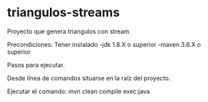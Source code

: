 # triangulos-streams
Proyecto que genera triangulos con stream

Precondiciones:
Tener instalado
-jdk 1.8.X o superior
-maven 3.6.X o superior


Pasos para ejecutar.

Desde línea de comandos situarse en la raíz del proyecto.

Ejecutar el comando:
mvn clean compile exec:java
